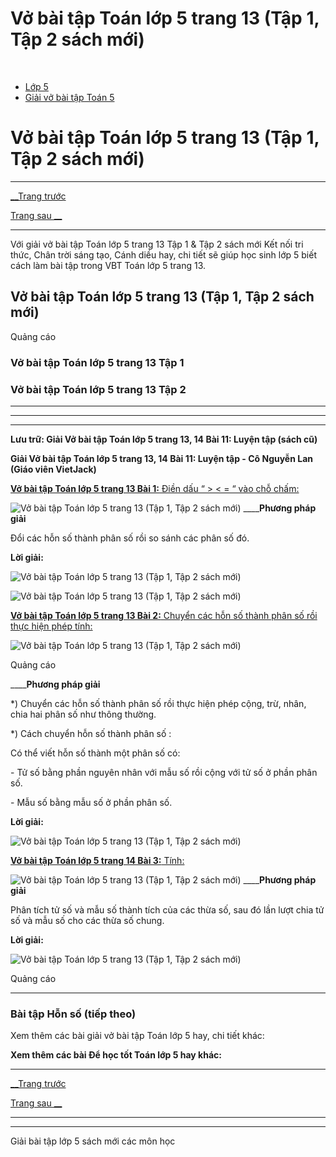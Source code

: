 # Vở bài tập Toán lớp 5 trang 13 (Tập 1, Tập 2 sách mới)

﻿

  * [Lớp 5](https://vietjack.com/series/lop-5.jsp)
  * [Giải vở bài tập Toán 5](https://vietjack.com/giai-vo-bai-tap-toan-5/index.jsp)



# Vở bài tập Toán lớp 5 trang 13 (Tập 1, Tập 2 sách mới)

* * *

[__Trang trước](https://vietjack.com/giai-vo-bai-tap-toan-5/bai-10-hon-so-tiep-theo.jsp)

[Trang sau __](https://vietjack.com/giai-vo-bai-tap-toan-5/bai-12-luyen-tap-chung.jsp)

* * *

Với giải vở bài tập Toán lớp 5 trang 13 Tập 1 & Tập 2 sách mới Kết nối tri thức, Chân trời sáng tạo, Cánh diều hay, chi tiết sẽ giúp học sinh lớp 5 biết cách làm bài tập trong VBT Toán lớp 5 trang 13.

## Vở bài tập Toán lớp 5 trang 13 (Tập 1, Tập 2 sách mới)

Quảng cáo

### Vở bài tập Toán lớp 5 trang 13 Tập 1

### Vở bài tập Toán lớp 5 trang 13 Tập 2

* * *

* * *

* * *

**Lưu trữ: Giải Vở bài tập Toán lớp 5 trang 13, 14 Bài 11: Luyện tập (sách cũ)**

**Giải Vở bài tập Toán lớp 5 trang 13, 14 Bài 11: Luyện tập - Cô Nguyễn Lan (Giáo viên VietJack)**

[**Vở bài tập Toán lớp 5 trang 13 Bài 1:** Điền dấu “ > < = “ vào chỗ chấm: ](https://vietjack.com/giai-vo-bai-tap-toan-5/bai-1-trang-13-vbt-toan-5-tap-1.jsp)

![Vở bài tập Toán lớp 5 trang 13 \(Tập 1, Tập 2 sách mới\)](https://vietjack.com/giai-vo-bai-tap-toan-5/images/bai-1-trang-13-vbt-toan-5-tap-1.PNG) ____**Phương pháp giải**

Đổi các hỗn số thành phân số rồi so sánh các phân số đó. 

**Lời giải:**

![Vở bài tập Toán lớp 5 trang 13 \(Tập 1, Tập 2 sách mới\)](https://vietjack.com/giai-vo-bai-tap-toan-5/images/2022-bai-1-trang-13-vbt-toan-5-tap-1-sua2022.PNG)

![Vở bài tập Toán lớp 5 trang 13 \(Tập 1, Tập 2 sách mới\)](https://vietjack.com/giai-vo-bai-tap-toan-5/images/2022-bai-1-trang-13-vbt-toan-5-tap-1-1-sua2022.PNG)

[**Vở bài tập Toán lớp 5 trang 13 Bài 2:** Chuyển các hỗn số thành phân số rồi thực hiện phép tính:](https://vietjack.com/giai-vo-bai-tap-toan-5/bai-2-trang-13-vbt-toan-5-tap-1.jsp)

![Vở bài tập Toán lớp 5 trang 13 \(Tập 1, Tập 2 sách mới\)](https://vietjack.com/giai-vo-bai-tap-toan-5/images/bai-2-trang-13-vbt-toan-5-tap-1.PNG)

Quảng cáo

____**Phương pháp giải**

*) Chuyển các hỗn số thành phân số rồi thực hiện phép cộng, trừ, nhân, chia hai phân số như thông thường.

*) Cách chuyển hỗn số thành phân số :

Có thể viết hỗn số thành một phân số có:

\- Tử số bằng phần nguyên nhân với mẫu số rồi cộng với tử số ở phần phân số.

\- Mẫu số bằng mẫu số ở phần phân số.

**Lời giải:**

![Vở bài tập Toán lớp 5 trang 13 \(Tập 1, Tập 2 sách mới\)](https://vietjack.com/giai-vo-bai-tap-toan-5/images/bai-2-trang-13-vbt-toan-5-tap-1-1.PNG)

[**Vở bài tập Toán lớp 5 trang 14 Bài 3:** Tính: ](https://vietjack.com/giai-vo-bai-tap-toan-5/bai-3-trang-14-vbt-toan-5-tap-1.jsp)

![Vở bài tập Toán lớp 5 trang 13 \(Tập 1, Tập 2 sách mới\)](https://vietjack.com/giai-vo-bai-tap-toan-5/images/bai-3-trang-14-vbt-toan-5-tap-1.PNG) ____**Phương pháp giải**

Phân tích tử số và mẫu số thành tích của các thừa số, sau đó lần lượt chia tử số và mẫu số cho các thừa số chung. 

**Lời giải:**

![Vở bài tập Toán lớp 5 trang 13 \(Tập 1, Tập 2 sách mới\)](https://vietjack.com/giai-vo-bai-tap-toan-5/images/bai-3-trang-14-vbt-toan-5-tap-1-1.PNG)

Quảng cáo

* * *

### **Bài tập Hỗn số (tiếp theo)**

Xem thêm các bài giải vở bài tập Toán lớp 5 hay, chi tiết khác:

**Xem thêm các bài Để học tốt Toán lớp 5 hay khác:**

* * *

[__Trang trước](https://vietjack.com/giai-vo-bai-tap-toan-5/bai-10-hon-so-tiep-theo.jsp)

[Trang sau __](https://vietjack.com/giai-vo-bai-tap-toan-5/bai-12-luyen-tap-chung.jsp)

* * *

* * *

Giải bài tập lớp 5 sách mới các môn học
